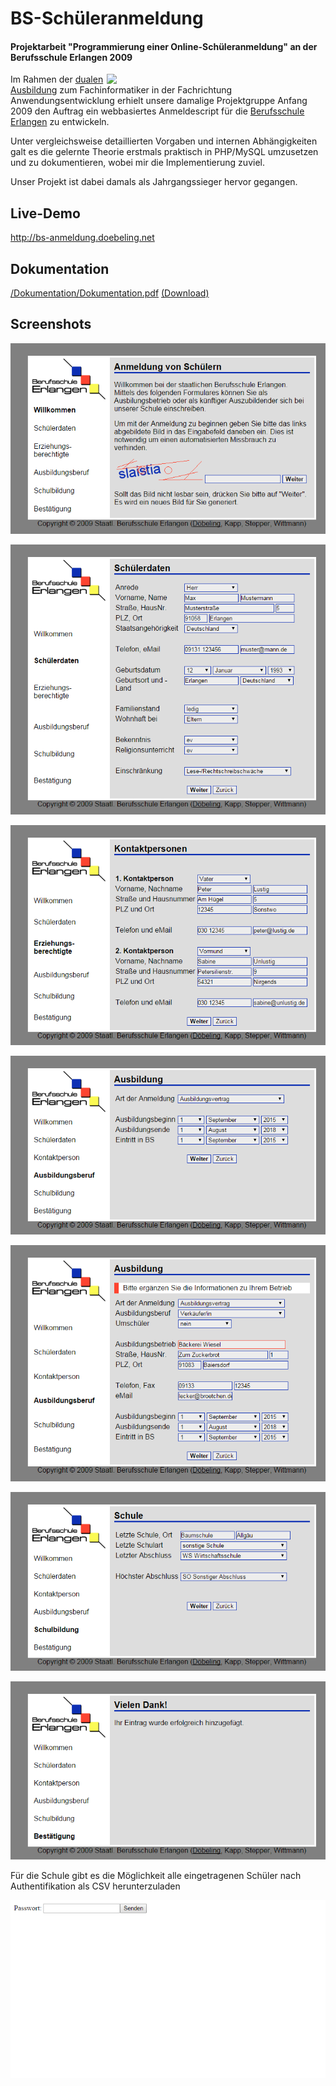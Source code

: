 # BS-Schüleranmeldung
#### Projektarbeit "Programmierung einer Online-Schüleranmeldung" an der Berufsschule Erlangen 2009

<img src="http://www.bs-erlangen.de/wp-content/uploads/2013/11/BS_Luftaufnahme_Schulbild.jpg" align="right" width="350">Im Rahmen der [dualen Ausbildung](http://www.bs-erlangen.de/fachbereiche/gewerbliche-berufe/fachbereich-it/) zum Fachinformatiker in der Fachrichtung Anwendungsentwicklung erhielt unsere damalige Projektgruppe Anfang 2009 den Auftrag ein webbasiertes Anmeldescript für die [Berufsschule Erlangen](http://www.bs-erlangen.de) zu entwickeln. 

Unter vergleichsweise detaillierten Vorgaben und internen Abhängigkeiten galt es die gelernte Theorie erstmals praktisch in PHP/MySQL umzusetzen und zu dokumentieren, wobei mir die Implementierung zuviel.

Unser Projekt ist dabei damals als Jahrgangssieger hervor gegangen.

## Live-Demo

http://bs-anmeldung.doebeling.net

## Dokumentation

[/Dokumentation/Dokumentation.pdf](/Dokumentation/Dokumentation.pdf) [(Download)](https://github.com/ADoebeling/BS-Schueleranmeldung/raw/master/Dokumentation/Dokumentation.pdf)


## Screenshots

![](/Dokumentation/Screens/1.png)

![](/Dokumentation/Screens/2.png)

![](/Dokumentation/Screens/3.png)

![](/Dokumentation/Screens/4.png)

![](/Dokumentation/Screens/5.png)

![](/Dokumentation/Screens/6.png)

![](/Dokumentation/Screens/7.png)

Für die Schule gibt es die Möglichkeit alle eingetragenen Schüler nach Authentifikation als CSV herunterzuladen

![](/Dokumentation/Screens/8.png)
